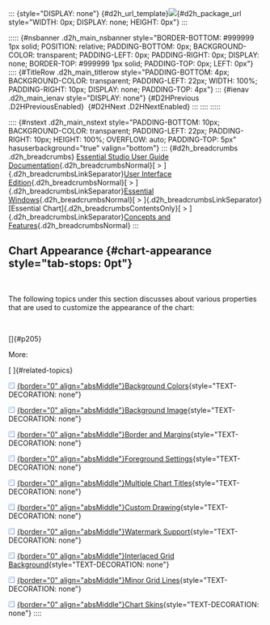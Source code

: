 ::: {style="DISPLAY: none"}
[](ms-xhelp:///?Id=d2h_url_template){#d2h_url_template}![](!package_url!){#d2h_package_url style="WIDTH: 0px; DISPLAY: none; HEIGHT: 0px"}
:::

::::: {#nsbanner .d2h_main_nsbanner style="BORDER-BOTTOM: #999999 1px solid; POSITION: relative; PADDING-BOTTOM: 0px; BACKGROUND-COLOR: transparent; PADDING-LEFT: 0px; PADDING-RIGHT: 0px; DISPLAY: none; BORDER-TOP: #999999 1px solid; PADDING-TOP: 0px; LEFT: 0px"}
:::: {#TitleRow .d2h_main_titlerow style="PADDING-BOTTOM: 4px; BACKGROUND-COLOR: transparent; PADDING-LEFT: 22px; WIDTH: 100%; PADDING-RIGHT: 10px; DISPLAY: none; PADDING-TOP: 4px"}
::: {#ienav .d2h_main_ienav style="DISPLAY: none"}
[](ms-xhelp:///?Id=2a3c3a88-a4a7-4ecc-9d56-6b6180a57d17){#D2HPrevious .D2HPreviousEnabled}  [](ms-xhelp:///?Id=333e3d6d-2f91-484f-b6e3-a4577277995f){#D2HNext .D2HNextEnabled}
:::
::::
:::::

:::: {#nstext .d2h_main_nstext style="PADDING-BOTTOM: 10px; BACKGROUND-COLOR: transparent; PADDING-LEFT: 22px; PADDING-RIGHT: 10px; HEIGHT: 100%; OVERFLOW: auto; PADDING-TOP: 5px" hasuserbackground="true" valign="bottom"}
::: {#d2h_breadcrumbs .d2h_breadcrumbs}
[Essential Studio User Guide Documentation](ms-xhelp:///?Id=12457748-09e3-4d74-a240-8e049cedf030){.d2h_breadcrumbsNormal}[ \> ]{.d2h_breadcrumbsLinkSeparator}[User Interface Edition](ms-xhelp:///?Id=c29296b7-531c-413b-a0ec-488ca1f7f669){.d2h_breadcrumbsNormal}[ \> ]{.d2h_breadcrumbsLinkSeparator}[Essential Windows](ms-xhelp:///?Id=e60759d8-47a4-4570-9d7a-16a68d63f2ea){.d2h_breadcrumbsNormal}[ \> ]{.d2h_breadcrumbsLinkSeparator}[Essential Chart]{.d2h_breadcrumbsContentsOnly}[ \> ]{.d2h_breadcrumbsLinkSeparator}[Concepts and Features](ms-xhelp:///?Id=71321e9c-336c-4c1c-a127-be9f135ad4bb){.d2h_breadcrumbsNormal}
:::

## Chart Appearance {#chart-appearance style="tab-stops: 0pt"}

 

The following topics under this section discusses about various properties that are used to customize the appearance of the chart:

 

[]{#p205} 

More:

[ ]{#related-topics}

[![](button.gif){border="0" align="absMiddle"}Background Colors](ms-xhelp:///?Id=333e3d6d-2f91-484f-b6e3-a4577277995f){style="TEXT-DECORATION: none"}

[![](button.gif){border="0" align="absMiddle"}Background Image](ms-xhelp:///?Id=b46a58d8-9379-4cd4-9d00-32eb8a1029d8){style="TEXT-DECORATION: none"}

[![](button.gif){border="0" align="absMiddle"}Border and Margins](ms-xhelp:///?Id=492dc901-02ab-4599-828f-06b69c5a477b){style="TEXT-DECORATION: none"}

[![](button.gif){border="0" align="absMiddle"}Foreground Settings](ms-xhelp:///?Id=d3e39cc3-3b29-4604-9c25-fcf6a4826385){style="TEXT-DECORATION: none"}

[![](button.gif){border="0" align="absMiddle"}Multiple Chart Titles](ms-xhelp:///?Id=e1afe5c4-944d-4fba-b010-d0d1bbe99914){style="TEXT-DECORATION: none"}

[![](button.gif){border="0" align="absMiddle"}Custom Drawing](ms-xhelp:///?Id=50a260de-7d08-44a0-986b-e63aad0b3980){style="TEXT-DECORATION: none"}

[![](button.gif){border="0" align="absMiddle"}Watermark Support](ms-xhelp:///?Id=149c9c97-1285-476d-be13-e4f564236d01){style="TEXT-DECORATION: none"}

[![](button.gif){border="0" align="absMiddle"}Interlaced Grid Background](ms-xhelp:///?Id=40481f54-a53a-475a-a0a1-07a0c6fd3884){style="TEXT-DECORATION: none"}

[![](button.gif){border="0" align="absMiddle"}Minor Grid Lines](ms-xhelp:///?Id=256092f4-b7a6-4b07-9b91-8f22fcb304b9){style="TEXT-DECORATION: none"}

[![](button.gif){border="0" align="absMiddle"}Chart Skins](ms-xhelp:///?Id=7db262cf-3e7d-407f-9cb4-7034509675c0){style="TEXT-DECORATION: none"}
::::
